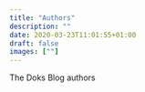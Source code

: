```yaml
---
title: "Authors"
description: ""
date: 2020-03-23T11:01:55+01:00
draft: false
images: [""]
---
```


The Doks Blog authors
